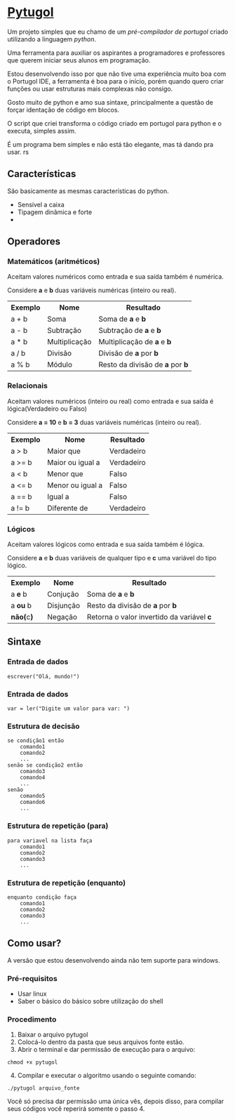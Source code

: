 # [Pytugol](http://github.com/omadson/pytugol)

Um projeto simples que eu chamo de um *pré-compilador de portugol* criado utilizando a linguagem *python*.

Uma ferramenta para auxiliar os aspirantes a programadores e professores que querem iniciar seus alunos em programação.<br>

Estou desenvolvendo isso por que não tive uma experiência muito boa com o Portugol IDE, a ferramenta é boa para o início, porém quando quero criar funções ou usar estruturas mais complexas não consigo.

Gosto muito de python e amo sua sintaxe, principalmente a questão de forçar identação de código em blocos.

O script que criei transforma o código criado em portugol para python e o executa, simples assim.

É um programa bem simples e não está tão elegante, mas tá dando pra usar. rs

## Características
São basicamente as mesmas características do python.

* Sensível a caixa
* Tipagem dinâmica e forte
* 

## Operadores
### Matemáticos (aritméticos)
Aceitam valores numéricos como entrada e sua saída também é numérica.

Considere **a** e **b** duas variáveis numéricas (inteiro ou real).

<table>
  <tr>
    <th>Exemplo</th>
    <th>Nome</th>
    <th>Resultado</th>
  </tr>
  <tr>
    <td>a + b</td>
    <td>Soma</td>
    <td>Soma de <b>a</b> e <b>b</b></td>
  </tr>
  <tr>
    <td>a - b</td>
    <td>Subtração</td>
    <td>Subtração de <b>a</b> e <b>b</b></td>
  </tr>
  <tr>
    <td>a * b</td>
    <td>Multiplicação</td>
    <td>Multiplicação de <b>a</b> e <b>b</b></td>
  </tr>
  <tr>
    <td>a / b</td>
    <td>Divisão</td>
    <td>Divisão de <b>a</b> por <b>b</b></td>
  </tr>
  <tr>
    <td>a % b</td>
    <td>Módulo</td>
    <td>Resto da divisão de <b>a</b> por <b>b</b></td>
  </tr>
</table>

### Relacionais
Aceitam valores numéricos (inteiro ou real) como entrada e sua saída é lógica(Verdadeiro ou Falso)

Considere **a = 10** e **b = 3** duas variáveis numéricas (inteiro ou real).

<table>
  <tr>
    <th>Exemplo</th>
    <th>Nome</th>
    <th>Resultado</th>
  </tr>
  <tr>
    <td>a > b</td>
    <td>Maior que</td>
    <td>Verdadeiro</td>
  </tr>
  <tr>
    <td>a >= b</td>
    <td>Maior ou igual a</td>
    <td>Verdadeiro</td>
  </tr>
  <tr>
    <td>a &lt; b</td>
    <td>Menor que</td>
    <td>Falso</td>
  </tr>
  <tr>
    <td>a &lt;= b</td>
    <td>Menor ou igual a</td>
    <td>Falso</td>
  </tr>
  <tr>
    <td>a == b</td>
    <td>Igual a</td>
    <td>Falso</td>
  </tr>
  <tr>
    <td>a != b</td>
    <td>Diferente de</td>
    <td>Verdadeiro</td>
  </tr>
</table>

### Lógicos
Aceitam valores lógicos como entrada e sua saída também é lógica.

Considere **a** e **b** duas variáveis de qualquer tipo e **c** uma variável do tipo lógico.
<table>
  <tr>
    <th>Exemplo</th>
    <th>Nome</th>
    <th>Resultado</th>
  </tr>
  <tr>
    <td>a <b>e</b> b</td>
    <td>Conjução</td>
    <td>Soma de <b>a</b> e <b>b</b></td>
  </tr>
  <tr>
    <td>a <b>ou</b> b</td>
    <td>Disjunção</td>
    <td>Resto da divisão de <b>a</b> por <b>b</b></td>
  </tr>
  <tr>
    <td><b>não(</b>c<b>)</b></td>
    <td>Negação</td>
    <td>Retorna o valor invertido da variável <b>c</b></td>
  </tr>
</table>


## Sintaxe

### Entrada de dados

```
escrever("Olá, mundo!")
```
### Entrada de dados

```
var = ler("Digite um valor para var: ")
```

### Estrutura de decisão
```
se condição1 então
    comando1
    comando2
    ...
senão se condição2 então
    comando3
    comando4
    ...
senão
    comando5
    comando6
    ...
```

### Estrutura de repetição (para)
```
para variavel na lista faça
    comando1
    comando2
    comando3
    ...
```
### Estrutura de repetição (enquanto)
```
enquanto condição faça
    comando1
    comando2
    comando3
    ...
```


## Como usar?
A versão que estou desenvolvendo ainda não tem suporte para windows.

### Pré-requisitos

* Usar linux
* Saber o básico do básico sobre utilização do shell

### Procedimento

1. Baixar o arquivo pytugol
2. Colocá-lo dentro da pasta que seus arquivos fonte estão.
3. Abrir o terminal e dar permissão de execução para o arquivo:
```
chmod +x pytugol
```
4. Compilar e executar o algoritmo usando o seguinte comando:
```
./pytugol arquivo_fonte
```

Você só precisa dar permissão uma única vês, depois disso, para compilar seus códigos você reperirá somente o passo 4.
    
